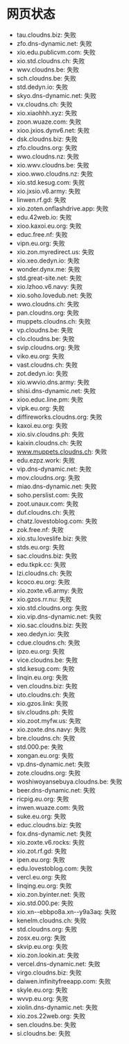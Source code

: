 # 网页状态
- tau.cloudns.biz: 失败
- zfo.dns-dynamic.net: 失败
- xio.edu.publicvm.com: 失败
- xio.std.cloudns.ch: 失败
- wwv.cloudns.be: 失败
- sch.cloudns.be: 失败
- std.dedyn.io: 失败
- skyo.dns-dynamic.net: 失败
- vx.cloudns.ch: 失败
- xio.xiaohhh.xyz: 失败
- zoon.wuaze.com: 失败
- xioo.jxios.dynv6.net: 失败
- dsk.cloudns.biz: 失败
- zfo.cloudns.org: 失败
- wwo.cloudns.nz: 失败
- xio.wwv.cloudns.be: 失败
- xioo.wwo.cloudns.nz: 失败
- xio.std.kesug.com: 失败
- xio.jxsio.v6.army: 失败
- linwen.rf.gd: 失败
- xio.zoten.onflashdrive.app: 失败
- edu.42web.io: 失败
- xioo.kaxoi.eu.org: 失败
- educ.free.nf: 失败
- vipn.eu.org: 失败
- xio.zon.myredirect.us: 失败
- xio.xeo.dedyn.io: 失败
- wonder.dynx.me: 失败
- std.great-site.net: 失败
- xio.lzhoo.v6.navy: 失败
- xio.soho.lovedub.net: 失败
- wwo.cloudns.ch: 失败
- pan.cloudns.org: 失败
- muppets.cloudns.ch: 失败
- vp.cloudns.be: 失败
- clo.cloudns.be: 失败
- svip.cloudns.org: 失败
- viko.eu.org: 失败
- vast.cloudns.ch: 失败
- zot.dedyn.io: 失败
- xio.wwvio.dns.army: 失败
- shisi.dns-dynamic.net: 失败
- xioo.educ.line.pm: 失败
- vipk.eu.org: 失败
- diffireworks.cloudns.org: 失败
- kaxoi.eu.org: 失败
- xio.siv.cloudns.ph: 失败
- kaixin.cloudns.ch: 失败
- www.muppets.cloudns.ch: 失败
- edu.ezpz.work: 失败
- vip.dns-dynamic.net: 失败
- mov.cloudns.org: 失败
- miao.dns-dynamic.net: 失败
- soho.perslist.com: 失败
- zoot.unaux.com: 失败
- duf.cloudns.ch: 失败
- chatz.lovestoblog.com: 失败
- zok.free.nf: 失败
- xio.stu.loveslife.biz: 失败
- stds.eu.org: 失败
- sac.cloudns.biz: 失败
- edu.tkpk.cc: 失败
- lzi.cloudns.ch: 失败
- kcoco.eu.org: 失败
- xio.zoxte.v6.army: 失败
- xio.gzos.rr.nu: 失败
- xio.std.cloudns.org: 失败
- xio.vip.dns-dynamic.net: 失败
- xio.sac.cloudns.biz: 失败
- xeo.dedyn.io: 失败
- cdue.cloudns.ch: 失败
- ipzo.eu.org: 失败
- vice.cloudns.be: 失败
- std.kesug.com: 失败
- linqin.eu.org: 失败
- ven.cloudns.biz: 失败
- uto.cloudns.ch: 失败
- xio.gzos.link: 失败
- siv.cloudns.ph: 失败
- xio.zoot.myfw.us: 失败
- xio.zoxte.dns.navy: 失败
- bre.cloudns.ch: 失败
- std.000.pe: 失败
- xongan.eu.org: 失败
- vp.dns-dynamic.net: 失败
- zote.cloudns.org: 失败
- woshiwoyansebuya.cloudns.be: 失败
- beer.dns-dynamic.net: 失败
- ricpig.eu.org: 失败
- inwen.wuaze.com: 失败
- suke.eu.org: 失败
- educ.cloudns.biz: 失败
- fox.dns-dynamic.net: 失败
- xio.zoxte.v6.rocks: 失败
- xio.zot.rf.gd: 失败
- ipen.eu.org: 失败
- edu.lovestoblog.com: 失败
- vercl.eu.org: 失败
- linqing.eu.org: 失败
- xio.zon.byinter.net: 失败
- xio.std.000.pe: 失败
- xio.xn--ebbpo8a.xn--y9a3aq: 失败
- kenelm.cloudns.ch: 失败
- std.cloudns.org: 失败
- zosx.eu.org: 失败
- skvip.eu.org: 失败
- xio.zon.lookin.at: 失败
- vercel.dns-dynamic.net: 失败
- virgo.cloudns.biz: 失败
- daiwen.infinityfreeapp.com: 失败
- skyle.eu.org: 失败
- wvvp.eu.org: 失败
- xiolin.dns-dynamic.net: 失败
- xio.zos.22web.org: 失败
- sen.cloudns.be: 失败
- si.cloudns.be: 失败
